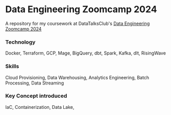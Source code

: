 # Data Engineering Zoomcamp 2024

A repository for my coursework at DataTalksClub's [Data Engineering Zoomcamp 2024](https://github.com/DataTalksClub/data-engineering-zoomcamp)

### Technology
Docker, Terraform, GCP, Mage, BigQuery, dbt, Spark, Kafka, dlt, RisingWave

### Skills
Cloud Provisioning, Data Warehousing, Analytics Engineering, Batch Processing, Data Streaming

### Key Concept introduced
IaC, Containerization, Data Lake, 